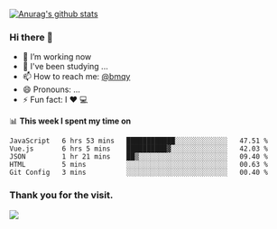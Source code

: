 [![Anurag's github stats](https://github-readme-stats.vercel.app/api?username=bmqy)](https://github.com/anuraghazra/github-readme-stats)
### Hi there 👋
- 🔭 I’m working now
- 🌱 I've been studying ...
- 📫 How to reach me: [@bmqy](https://t.me/bmqytg)
- 😄 Pronouns: ...
- ⚡ Fun fact:  I ❤️ 💻

📊 **This week I spent my time on**
<!--START_SECTION:waka-->
```text
JavaScript   6 hrs 53 mins   ████████████░░░░░░░░░░░░░   47.51 % 
Vue.js       6 hrs 5 mins    ██████████▓░░░░░░░░░░░░░░   42.03 % 
JSON         1 hr 21 mins    ██▒░░░░░░░░░░░░░░░░░░░░░░   09.40 % 
HTML         5 mins          ░░░░░░░░░░░░░░░░░░░░░░░░░   00.63 % 
Git Config   3 mins          ░░░░░░░░░░░░░░░░░░░░░░░░░   00.40 % 
```
<!--END_SECTION:waka-->

### Thank you for the visit.
![](http://profile-counter.glitch.me/bmqy/count.svg)
